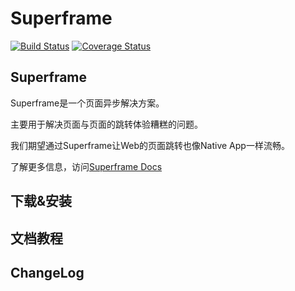 # Superframe

[![Build Status](https://travis-ci.org/searchfe/superframe.svg?branch=master)](https://travis-ci.org/searchfe/superframe) [![Coverage Status](https://coveralls.io/repos/github/searchfe/superframe/badge.svg?branch=master)](https://coveralls.io/github/searchfe/superframe?branch=master)

## Superframe

Superframe是一个页面异步解决方案。

主要用于解决页面与页面的跳转体验糟糕的问题。

我们期望通过Superframe让Web的页面跳转也像Native App一样流畅。

了解更多信息，访问[Superframe Docs](https://searchfe.github.io/superframe)

## 下载&安装

## 文档教程

## ChangeLog

